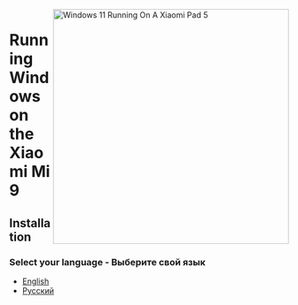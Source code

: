 <img align="right" src="https://raw.githubusercontent.com/erdilS/Port-Windows-11-Xiaomi-Pad-5/main/nabu.png" width="425" alt="Windows 11 Running On A Xiaomi Pad 5">

# Running Windows on the Xiaomi Mi 9

## Installation

### Select your language - Выберите свой язык

- [English](English/1-partition-en.md)
- [Русский](Russian/partition-ru.md)
